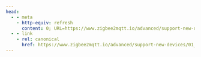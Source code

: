 ```yaml
---
head:
  - - meta
    - http-equiv: refresh
      content: 0; URL=https://www.zigbee2mqtt.io/advanced/support-new-devices/01_support_new_devices.html
  - - link 
    - rel: canonical
      href: https://www.zigbee2mqtt.io/advanced/support-new-devices/01_support_new_devices.html
---
```

